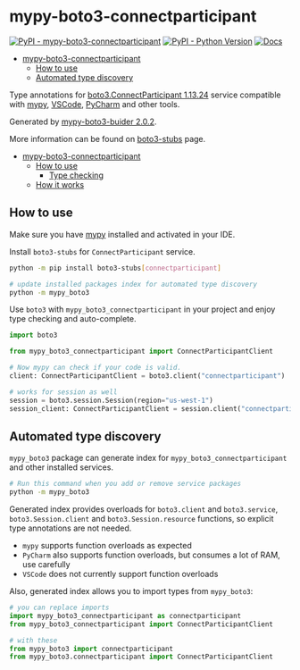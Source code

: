 # mypy-boto3-connectparticipant

[![PyPI - mypy-boto3-connectparticipant](https://img.shields.io/pypi/v/mypy-boto3-connectparticipant.svg?color=blue)](https://pypi.org/project/mypy-boto3-connectparticipant)
[![PyPI - Python Version](https://img.shields.io/pypi/pyversions/mypy-boto3-connectparticipant.svg?color=blue)](https://pypi.org/project/mypy-boto3-connectparticipant)
[![Docs](https://img.shields.io/readthedocs/mypy-boto3-builder.svg?color=blue)](https://mypy-boto3-builder.readthedocs.io/)

- [mypy-boto3-connectparticipant](#mypy-boto3-connectparticipant)
  - [How to use](#how-to-use)
  - [Automated type discovery](#automated-type-discovery)


Type annotations for
[boto3.ConnectParticipant 1.13.24](https://boto3.amazonaws.com/v1/documentation/api/1.13.24/reference/services/connectparticipant.html#ConnectParticipant) service
compatible with [mypy](https://github.com/python/mypy), [VSCode](https://code.visualstudio.com/),
[PyCharm](https://www.jetbrains.com/pycharm/) and other tools.

Generated by [mypy-boto3-buider 2.0.2](https://github.com/vemel/mypy_boto3_builder).

More information can be found on [boto3-stubs](https://pypi.org/project/boto3-stubs/) page.

- [mypy-boto3-connectparticipant](#mypy-boto3-connectparticipant)
  - [How to use](#how-to-use)
    - [Type checking](#type-checking)
  - [How it works](#how-it-works)

## How to use

Make sure you have [mypy](https://github.com/python/mypy) installed and activated in your IDE.

Install `boto3-stubs` for `ConnectParticipant` service.

```bash
python -m pip install boto3-stubs[connectparticipant]

# update installed packages index for automated type discovery
python -m mypy_boto3
```

Use `boto3` with `mypy_boto3_connectparticipant` in your project and enjoy type checking and auto-complete.

```python
import boto3

from mypy_boto3_connectparticipant import ConnectParticipantClient

# Now mypy can check if your code is valid.
client: ConnectParticipantClient = boto3.client("connectparticipant")

# works for session as well
session = boto3.session.Session(region="us-west-1")
session_client: ConnectParticipantClient = session.client("connectparticipant")

```

## Automated type discovery

`mypy_boto3` package can generate index for `mypy_boto3_connectparticipant` and other installed services.

```bash
# Run this command when you add or remove service packages
python -m mypy_boto3
```

Generated index provides overloads for `boto3.client` and `boto3.service`,
`boto3.Session.client` and `boto3.Session.resource` functions,
so explicit type annotations are not needed.

- `mypy` supports function overloads as expected
- `PyCharm` also supports function overloads, but consumes a lot of RAM, use carefully
- `VSCode` does not currently support function overloads

Also, generated index allows you to import types from `mypy_boto3`:

```python
# you can replace imports
import mypy_boto3_connectparticipant as connectparticipant
from mypy_boto3_connectparticipant import ConnectParticipantClient

# with these
from mypy_boto3 import connectparticipant
from mypy_boto3.connectparticipant import ConnectParticipantClient
```